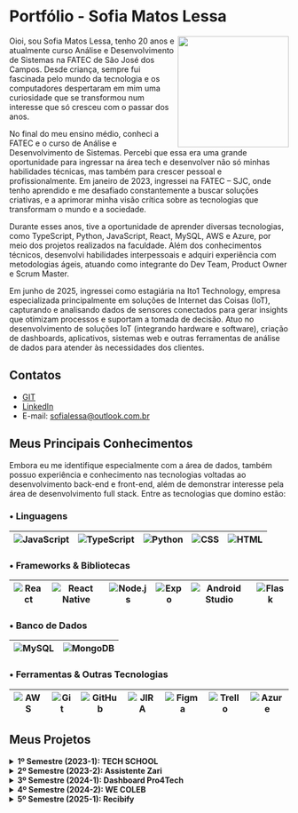 # Portfólio - Sofia Matos Lessa

<img align="right" src="https://github.com/user-attachments/assets/7b6aa066-688b-44c1-8e17-304a2abc38d2" width="200">

Oioi, sou Sofia Matos Lessa, tenho 20 anos e atualmente curso Análise e Desenvolvimento de Sistemas na FATEC de São José dos Campos. Desde criança, sempre fui fascinada pelo mundo da tecnologia e os computadores despertaram em mim uma curiosidade que se transformou num interesse que só cresceu com o passar dos anos.

No final do meu ensino médio, conheci a FATEC e o curso de Análise e Desenvolvimento de Sistemas. Percebi que essa era uma grande oportunidade para ingressar na área tech e desenvolver não só minhas habilidades técnicas, mas também para crescer pessoal e profissionalmente. Em janeiro de 2023, ingressei na FATEC – SJC, onde tenho aprendido e me desafiado constantemente a buscar soluções criativas, e a aprimorar minha visão crítica sobre as tecnologias que transformam o mundo e a sociedade. 

Durante esses anos, tive a oportunidade de aprender diversas tecnologias, como TypeScript, Python, JavaScript, React, MySQL, AWS e Azure, por meio dos projetos realizados na faculdade. Além dos conhecimentos técnicos, desenvolvi habilidades interpessoais e adquiri experiência com metodologias ágeis, atuando como integrante do Dev Team, Product Owner e Scrum Master.

Em junho de 2025, ingressei como estagiária na Ito1 Technology, empresa especializada principalmente em soluções de Internet das Coisas (IoT), capturando e analisando dados de sensores conectados para gerar insights que otimizam processos e suportam a tomada de decisão. Atuo no desenvolvimento de soluções IoT (integrando hardware e software), criação de dashboards, aplicativos, sistemas web e outras ferramentas de análise de dados para atender às necessidades dos clientes.

## Contatos
* [GIT](https://www.github.com/sofialessaa)
* [LinkedIn](https://www.linkedin.com/sofiamatoslessa)
* E-mail: sofialessa@outlook.com.br
  
## Meus Principais Conhecimentos

Embora eu me identifique especialmente com a área de dados, também possuo experiência e conhecimento nas tecnologias voltadas ao desenvolvimento back-end e front-end, além de demonstrar interesse pela área de desenvolvimento full stack. Entre as tecnologias que domino estão:

### • Linguagens
| ![JavaScript](https://img.shields.io/badge/-JavaScript-0D1117?style=for-the-badge&logo=javascript) | ![TypeScript](https://img.shields.io/badge/-TypeScript-0D1117?style=for-the-badge&logo=typescript) | ![Python](https://img.shields.io/badge/-Python-3776AB?style=for-the-badge&logo=python&logoColor=white) | ![CSS](https://img.shields.io/badge/-CSS3-1572B6?style=for-the-badge&logo=css3&logoColor=white) | ![HTML](https://img.shields.io/badge/-HTML5-E34F26?style=for-the-badge&logo=html5&logoColor=white) |
| --- | --- | --- | --- | --- |

### • Frameworks & Bibliotecas
| ![React](https://img.shields.io/badge/-React-0D1117?style=for-the-badge&logo=react) | ![React Native](https://img.shields.io/badge/-React%20Native-0D1117?style=for-the-badge&logo=react) | ![Node.js](https://img.shields.io/badge/-Node.js-339933?style=for-the-badge&logo=node.js&logoColor=white) | ![Expo](https://img.shields.io/badge/expo-1C1C1C.svg?style=for-the-badge&logo=expo&logoColor=white) | ![Android Studio](https://img.shields.io/badge/Android%20Studio-3DDC84.svg?style=for-the-badge&logo=android-studio&logoColor=black) | ![Flask](https://img.shields.io/badge/flask-000000.svg?style=for-the-badge&logo=flask&logoColor=white) |
| --- | --- | --- | --- | --- | --- |

### • Banco de Dados
| ![MySQL](https://img.shields.io/badge/-MySQL-0D1117?style=for-the-badge&logo=mysql) | ![MongoDB](https://img.shields.io/badge/-MongoDB-0D1117?style=for-the-badge&logo=mongodb) |
| --- | --- |

### • Ferramentas & Outras Tecnologias
| ![AWS](https://img.shields.io/badge/-AWS-0D1117?style=for-the-badge&logo=amazonaws&logoColor=FF9900) | ![Git](https://img.shields.io/badge/-Git-F05032?style=for-the-badge&logo=git&logoColor=white) | ![GitHub](https://img.shields.io/badge/-GitHub-181717?style=for-the-badge&logo=github&logoColor=white) | ![JIRA](https://img.shields.io/badge/-JIRA-0D1117?style=for-the-badge&logo=jira) | ![Figma](https://img.shields.io/badge/Figma-0D1117?style=for-the-badge&logo=figma) | ![Trello](https://img.shields.io/badge/Trello-%23026AA7.svg?style=for-the-badge&logo=Trello&logoColor=white) |![Azure](https://img.shields.io/badge/azure-0078D4.svg?style=for-the-badge&logo=microsoft-azure&logoColor=white) |
| --- | --- | --- | --- | --- | --- | --- | 

## Meus Projetos

<details>
  <summary><strong>1º Semestre (2023-1): TECH SCHOOL</strong></summary>
  
O projeto desenvolvido no primeiro semestre do curso teve como parceiro o cliente interno Antônio Egydio São Tiago Graça - FATEC São José dos Campos – SP. A necessidade surgiu a partir do interesse da empresa em implementar o método ágil SCRUM no ambiente de trabalho. No entanto, os colaboradores ainda não possuíam conhecimento suficiente sobre a metodologia, o que dificultava sua aplicação prática no dia a dia. 

Solução: Desenvolver um site informativo simples e funcional sobre a metodologia ágil SCRUM. O site deve apresentar conceitos, fundamentos e exemplos práticos, complementados por avaliações interativas para os usuários. A proposta foi auxiliar na comunicação e incentivar o uso da metodologia, contribuindo para uma melhor organização e eficiência dos funcionários. 

* [Link do github - TECH SCHOOL (2023-1)](https://github.com/DianneFaria/Projeto-de-API-1-Semestre)

### Tecnologias Utilizadas
  * **HTML:** Responsável pela estruturação das páginas do site.
  * **CSS:** Aplicado para a estilização e o design visual.
  * **Bootstrap:** Utilizado para construir um layout responsivo e moderno.
  * **JavaScript:** Utilizado na implementação de validações nos questionários.
  * **Flask:** Framework leve utilizado para estruturar a aplicação web, criar rotas e realizar a integração entre o front-end e o back-end.
  * **Python:** Linguagem utilizada no desenvolvimento da lógica da aplicação e na configuração da hospedagem local por meio do Flask.
  * **Figma:** Ferramenta utilizada para criação de protótipos.
  * **Trello:** Utilizado no gerenciamento de tarefas, organização de sprints e acompanhamento do progresso da equipe.
  * **Microsoft Office:** Utilizado na documentação, apresentações e no planejamento geral do projeto.
  * **GitHub:** Utilizado para o hospedagem do código e documentação do projeto.

### Contribuições Pessoais
Durante o desenvolvimento deste projeto, atuei como desenvolvedor, assumindo diversas responsabilidades que abrangeram tanto a implementação de funcionalidades quanto a melhoria da experiência do usuário e a organização visual. Seguem as principais contribuições:
  * **Protótipo e Layout do Site:** Participei da criação dos protótipos no Figma e atuei na definição de um layout intuitivo e moderno. Estudei a usabilidade e a escolha de cores, visando proporcionar uma experiência que facilitasse o foco e a concentração do usuário.
  * **Desenvolvimento do Menu Lateral:** Fiz a implementação completa do menu lateral, incluindo o gerenciamento de rotas, definição dos layouts e interações do usuário. Usei as seguintes tecnologias: HTML, CSS, Bootstrap.
  * **Correções e Atualizações de Conteúdo:** Revisei e corrigi os textos em diversas seções do site, garantindo clareza e coerência na comunicação.
  * **Funcionalidade de Scroll e Retorno ao Topo:** Fiz a integração de uma barra de navegação com links âncora para seções específicas (Backlog, Burndown, Kanban e DoR/DoD) junto com um botão para retornar rapidamente ao topo da página, proporcionando uma navegação fluida e eficiente. Usei as seguintes tecnologias: HTML.
  * **Desenvolvimento da Paleta de Cores para Modo Light e Dark:** Criação e implementação de uma paleta de cores que contempla dois temas (light e dark), proporcionando além de um visual melhor, a organização das cores no projeto. Usei as seguintes tecnologias: CSS.
  * **Hospedagem da aplicação web na AWS:** Participei da hospedagem do site que estava rodando localmente para plataforma AWS.
    
### Hard Skills
  * HTML - Possuo autonomia para ensinar.
  * CSS - Sei fazer com autonomia.
  * FLASK - Sei fazer com autonomia.
  * Python - Realizo com auxílio. 
  * Bootstrap- Sei fazer com autonomia.
  * JavaScript- Realizo com auxílio.  
  * Figma- Sei fazer com autonomia.
  * Github- Possuo autonomia para ensinar.
  
### Soft Skills
* **Criatividade:** Durante a fase de prototipação no Figma, dediquei-me a explorar diversas combinações de layout e paletas de cores para tornar o site mais atraente e intuitivo. Usei minhas habilidades de criatividade para criar componentes visuais únicos.
* **Flexibilidade:** Em várias reviews de protótipo, recebi críticas e sugestões que iam contra minhas primeiras ideias. Usei minhas habilidades de flexibilidade para reavaliar o design, incorporar o feedback do time e do cliente e ajustar o fluxo de navegação, o que resultou em um protótipo mais alinhado às expectativas de todos. Por exemplo, quando meu protótipo não foi selecionado, prontifiquei-me a ajustar o segundo modelo com as últimas recomendações, garantindo que ele atendesse plenamente às necessidades do cliente.
* **Comunicação:** Durante o desenvolvimento do projeto, mantive o grupo sempre informado no chat do WhatsApp, compartilhando atualizações sobre o status das minhas tarefas e avisando quando completava cada etapa. Usei minhas habilidades de comunicação para esclarecer dúvidas em tempo real e garantir que ninguém ficasse sem direcionamento.

### Vídeo do projeto - 1º Semestre: TECH SCHOOL

https://github.com/user-attachments/assets/1fe0ce6a-f766-4f82-be55-7a200d456c5b

### Acesse o site pelo seu computador ou celular!
* Link do Projeto [TechSchool](https://techschool.pedrohenribeiro.com/)

</details>

<details>
  <summary><strong>2º Semestre (2023-2): Assistente Zari</strong></summary>
  
O projeto desenvolvido no primeiro semestre do curso e teve como parceiro o cliente interno  Giuliano Araujo Bertoti - FATEC São José dos Campos – SP. A necessidade surgiu a partir da dificuldades dos usuários de analisarem documentos extensos de forma eficaz e rápida, sobretudo na busca de informações específicas.  

Solução: Desenvolver um modelo de ChatBot (assistente virtual) capaz de analisar documentos enviados pelos usuários, como pdf e txt, a partir disso responder de forma interativa e objetiva as perguntas sobre o conteúdo. Alem disso, o usuário tera acesso ao histórico de conversa com o ChatBot caso queira revisitar as interações anteriores.

* [Link do GitHub - Assistente Zari (2023-2)](https://github.com/Equipe-Meta-Code/Zari-documentation)

### Tecnologias Utilizadas
  * **JAVA:** Utilizada para o desenvolvimento do ChatBot, como a implementação da lógica.
  * **Eclipse:** Ambiente de desenvolvimento integrado (IDE) que fornece ferramentas para escrever, depurar e testar código.
  * **Gradle:** Ferramenta de automação de builds que automatiza processos como compilação, teste, empacotamento e distribuição de software.
  * **MySQL:** Utilizado para a criação do banco de dados, onde armazena os documentos enviados e interações feitas pelo usuário ao ChatBot.
  * **Azure:** Utilizado para hospedagem do banco de dados.
  * **Figma:** Ferramenta utilizada para criação de protótipos.
  * **Trello:** Utilizado no gerenciamento de tarefas, organização de sprints e acompanhamento do progresso da equipe.
  * **Microsoft Office:** Utilizado na documentação, apresentações e no planejamento geral do projeto.
  * **GitHub:** Utilizado para o hospedagem do código e documentação do projeto.

### Contribuições Pessoais
Durante o desenvolvimento deste projeto, atuei como desenvolvedor, assumindo diversas responsabilidades que abrangeram tanto a implementação de funcionalidades quanto a melhoria da experiência do usuário e a organização visual. Seguem as principais contribuições:
  * **Desenvolvimento da tela de cadastro:** Criei uma interface de cadastro, definindo três campos obrigatórios: nome, e-mail e senha. Para melhorar a usabilidade, implementei um botão que alterna entre mostrar e ocultar a senha. Tecnologias utilizadas: Java, WindowBuilder do Eclipse e Swing.
  * **Hospedagem do banco de dados na Azure:** Hospedei o banco de dados que rodava localmente para a plataforma da Azure.
  * **Botão mostrar senha:** Na tela de login, adicionei a mesma funcionalidade de mostrar e ocultar senha que havia sido implementada na tela de cadastro.
  * **Padronização de estilo visual das telas:** Uniformizei o layout e os estilos das telas de cadastro, login e inicial para que ambas compartilhassem as mesmas cores, fontes e espaçamentos. Tecnologias utilizadas: Java, WindowBuilder do Eclipse e Swing.
  * **Definição do tema:** Defini os temas dos documentos (pdf e word) que são enviados para a Zari analisar e responder às perguntas dos usuários.
  * **Implementação do botão de histórico na tela de Perguntas e Respostas:** Na interface do chat, inseri um botão “Histórico” que abre uma lista de interações anteriores entre o usuário e o assistente.
      
### Hard Skills
  * JAVA - Realizo com auxílio.
  * Eclipse - Realizo com auxílio.
  * Gradle - Realizo com auxílio
  * MySQL - Sei fazer com autonomia. 
  * Azure - Realizo com auxílio. 
  * Figma - Sei fazer com autonomia.
  * GitHub - Possuo autonomia para ensinar.
  * Trello - Possuo autonomia para ensinar.
  
### Soft Skills
  * **Comunicação:** Durante a integração do novo membro, percebi que ele não tinha acesso aos canais de comunicação. Usei minhas habilidades de comunicação para enviar imediatamente o link do nosso servidor Discord e adicioná-lo ao Microsoft Teams, garantindo que ele pudesse tirar dúvidas e participar das discussões desde o primeiro dia.
  * **Organização:** Para facilitar a demonstração na feira de soluções, organizei todos os arquivos de teste (pdf e txt) que a Zari iria processar, criando um roteiro de perguntas pré-definido para os visitantes. Essa organização agilizou as demonstrações e garantiu que nenhum teste fosse esquecido.
  * **Feedback e Decisão Compartilhada:** Para definir o tema da API, criei um formulário online (Google Forms) e convidei todos a sugerirem ideias. Usei minhas habilidades de facilitação para recolher opiniões, compilar os resultados e apresentar ao time uma proposta baseada nas preferências da maioria, promovendo engajamento e senso de propriedade no projeto.
  * **Iniciativa de Ensino:** Depois de configurar o banco de dados na nuvem Azure, detectei que nem todos sabiam como conectar suas máquinas. Usei minha iniciativa de ensino para elaborar um tutorial passo a passo, com capturas de tela, e compartilhei no chat do whatsapp, capacitando toda a equipe a trabalhar com o banco remoto.

### Vídeo do projeto - 2º Semestre: Assistente Zari

https://github.com/user-attachments/assets/34e27c31-b695-4d36-b798-e8dc9ae1faf7

</details>

<details>
  <summary><strong>3º Semestre (2024-1): Dashboard Pro4Tech</strong></summary>
  
O projeto desenvolvido no terceiro semestre do curso teve como parceiro um cliente externo, a empresa de Tecnologia Pro4Tech. A necessidade surgiu a partir da dificuldade da Pro4Tech em consolidar e interpretar dados massivos, armazenados em planilhas Excel, o que tornava lento o acompanhamento de vendas, clientes e indicadores de desempenho, além de comprometer a agilidade e a precisão na tomada de decisões estratégicas.

Solução: Desenvolver uma aplicação werb dinâmica e eficiente para análise de dados de vendas, utilizando planilhas Excel como fonte de informação. A aplicação organiza esses dados em dashboards interativos e tabelas com filtros personalizados, oferecendo uma ferramenta acessível e intuitiva que permite à empresa entender melhor seu desempenho comercial e tomar decisões estratégicas com mais precisão.

* [Link do GitHub - Dashboard Pro4Tech (2024-1)](https://github.com/Equipe-Meta-Code/Dashboard-Pro4Tech)

### Tecnologias Utilizadas
  * **TypeScript:** Utilizado para aumentar a segurança, organização e produtividade no desenvolvimento. Atua como linguagem principal no frontend e no backend.
  * **JavaScript:** Utilizado na criação de scripts para processamento de dados e na estruturação da lógica da interface, conferindo dinamismo e interatividade ao usuário.
  * **React:** Biblioteca utilizada para o desenvolvimento da interface do usuário com componentes responsivos e reutilizáveis.
  * **MySQL:** Utilizado para a criação do banco de dados [...]
  * **NodeJS:** Utilizado no backend para a criação de APIs e implementação da lógica integrada ao banco de dados.
  * **SCSS:** Aplicado para a estilização e o design visual.
  * **Figma:** Ferramenta utilizada para criação de protótipos.
  * **Trello:** Utilizado no gerenciamento de tarefas, organização de sprints e acompanhamento do progresso da equipe.
  * **Microsoft Office:** Utilizado na documentação, apresentações e no planejamento geral do projeto.
  * **GitHub:** Utilizado para o hospedagem do código e documentação do projeto.

### Contribuições Pessoais
Durante o desenvolvimento deste projeto, atuei como desenvolvedor, assumindo diversas responsabilidades que abrangeram tanto a implementação de funcionalidades quanto a melhoria da experiência do usuário e a organização visual. Seguem as principais contribuições:
  * **Rotas e visualização em tempo real:** Criei rotas GET para fornecer dados de vendas (quantidade por produto e totais mensais) e integrei esses endpoints em gráficos React para exibir os números sempre atualizados. Tecnologias: JavaScript, React (TypeScript) e MySQL.
  * **Ajuste feito na leitura das planilhas de excel:** Implementei as especificações necessárias para que o banco de dados pudesse interpretar corretamente a coluna de data importada do Excel, evitando erros de leitura e conversão. Tecnologias utilizadas: JavaScript.
  * **Criação da tabela Cliente e função associada:** Participei do desenvolvimento da tabela Cliente no banco de dados e a função correspondente para importar apenas os campos necessários do arquivo Excel, garantindo que essas informações fossem mapeadas corretamente. Tecnologias utilizadas: React (TypeScript), JavaScript e MySQL.
  * **Implementação do modo claro:** Realizei as alterações necessárias para suportar tanto o dark mode quanto o light mode. Ajustei a paleta de cores do light mode e verifiquei todos os componentes em dark mode para manter a consistência visual. Tecnologias utilizadas: React com TypeScript e SCSS.
  * **Método para adicionar vendas:** Participei da criação do método de adicionar vendas, implementando o backend, a conectividade com o frontend e o próprio frontend. No frontend, criei também o modal de vendas, ajustando o visual e as fontes. Tecnologias utilizadas: React com TypeScript e SCSS.
  * **Formatação de valores nos gráficos e máscaras:** Ajustei os componentes de visualização e máscaras no input de valores para que, ao exibir valores, eles aparecessem no formato padrão BRL (pt-BR), mantendo a consistência com o restante da aplicação e facilitando a entrada correta de valores pelos usuários. Tecnologias utilizadas: React (TypeScript).
  * **Responsividade dos gráficos:** Implementei a responsividade nos gráficos, garantindo que eles se redimensionassem corretamente de acordo com intervalos de dados dinâmicos e diferentes tamanhos de tela. Tecnologias utilizadas: React com TypeScript e SCSS.

### Hard Skills
  * TypeScript - Realizo com auxílio.
  * JavaScript - Sei fazer com autonomia.
  * MySQL - Sei fazer com autonomia. 
  * React - Sei fazer com autonomia. 
  * SCSS - Sei fazer com autonomia.
  * Figma - Sei fazer com autonomia.
  * GitHub - Possuo autonomia para ensinar.
  
### Soft Skills
* Comunicação: Avisava imediatamente no grupo de WhatsApp sempre que alteramos a estrutura da planilha Excel usada como fonte, informando exatamente qual pasta e subpasta no Teams continha o novo arquivo, para que ninguém perdesse tempo procurando ou trabalhado com versão desatualizada.
* Proatividade: No primeiro dia da sprint, finalizei toda a tarefa de implementação do modo claro, muito antes do prazo e me ofereci em seguida para ajudar colegas em suas demandas, acelerando o progresso geral do time.
* Trabalho em equipe Assim que entreguei o modo claro, me voluntariei para assumir novas tarefas que ainda estavam pendentes, colaborando diretamente com colegas que precisavam de apoio e assegurando que nenhum item da sprint ficasse para trás.

### Vídeo do projeto - 3º Semestre: Dashboard Pro4Tech

https://github.com/user-attachments/assets/69b362c9-edfd-4413-a01b-0c0df8ee9261

</details>

<details>
  <summary><strong>4º Semestre (2024-2): WE COLEB</strong></summary>
  
O projeto desenvolvido no quarto semestre do curso teve como parceiro um cliente externo, a empresa de Logística JJM Log. A necessidade surgiu a partir da dificuldade da JJM LOG em administrar seus processos internos, o que comprometia a eficácia da comunicação e a transparência entre os diversos departamentos, gerando falhas no controle de entregas, uso excessivo de recursos, baixa visibilidade das operações logísticas e problemas na interação entre RH e funcionários, dificultando o armazenamento e a organização dos documentos dos colaboradores.  

Solução: Desenvolver um sistema web completo em ambiente de produção, com regras de negócio complexas e deploy automatizado, focado em otimizar fluxos de trabalho e fortalecer a colaboração dos departamentos da JJM Log: registro de entregas detalhadas, RH gerencia documentos de funcionários de forma eficaz, cadastro de clientes,  solicitações de serviço. Tudo isso ofereceu informações rapidas e organizadas em tempo real entre os departamentos.

* [Link do GitHub - WE COLEB (2024-2)](https://github.com/Equipe-Meta-Code/WE-COLEB-JJM-Log)

### Tecnologias Utilizadas
  * **TypeScript:** Utilizado para aumentar a segurança, organização e produtividade no desenvolvimento. Atua como linguagem principal no frontend e no backend.
  * **JavaScript:** Utilizado na criação de scripts para processamento de dados e na estruturação da lógica da interface, conferindo dinamismo e interatividade ao usuário.
  * **MySQL:** Utilizado para a criação do banco de dados relacional, onde eram armazenados e gerenciados os dados da aplicação.
  * **React:** Biblioteca utilizada para o desenvolvimento da interface do usuário com componentes responsivos e reutilizáveis.
  * **Node.js:** Utilizado no backend para a criação de APIs e implementação da lógica integrada ao banco de dados.
  * **Figma:** Ferramenta utilizada para a criação de protótipos e definição do layout da aplicação.
  * **CSS:** Aplicado para a estilização e o design visual.
  * **Slack:** Platafotma utilizada para comunicação em tempo real com o cliente, facilitando o alinhamento de expectativas, a troca de feedbacks e a rápida resolução de dúvidas.
  * **Trello:** Utilizado no gerenciamento de tarefas, organização de sprints e acompanhamento do progresso da equipe.
  * **Microsoft Office:** Utilizado para documentação, apresentações e planejamento geral do projeto.
  * **GitHub:** Utilizado para hospedagem do código e documentação do projeto.

### Contribuições Pessoais
Durante o desenvolvimento deste projeto, atuei como Product Owner, centralizando a comunicação com o cliente, definindo requisitos, priorizando funcionalidades e gerenciando o backlog, além de contribuir diretamente no desenvolvimento de código para implementar as soluções que atendiam as necessidades do cliente. Seguem as principais contribuições:
  * **Comunicação com o cliente:** Conduzi reuniões para entender requisitos, alinhar expectativas e repassar feedback ao time, assegurando que as soluções desenvolvidas atendessem às necessidades do cliente. Tecnologias utilizadas: Slack e Google Meet.
  * **Criação do Backlog e User Stories:** Organizei em planilha Excel o backlog do produto e as user stories, detalhando funcionalidades, cenários de uso e critérios de aceitação, e priorizando entregas conforme impacto para o cliente.
  * **Organização do README no GitHub:** Estruturei o README do repositório, com visão geral do projeto, convenções adotadas, orientações para contribuição e guia de instalação do projeto.
  * **Criação da página Lista de Clientes:** Implementei o CRUD completo com cadastro de campos básicos e múltiplos endereços, validei entradas para manter a integridade dos dados e adicionei filtros dinâmicos para facilitar a busca pelos nomes dos clientes. Tecnologias: React (JavaScript), CSS e MySQL.
  * **Organizei o Trello:** Dividi as user stories em cards no Trello, atribuí responsáveis e sincronizei tudo em uma planilha para monitorar o progresso, alinhar prioridades e otimizar o planejamento das sprints.
  * **Criação da página Detalhes do Cliente:** Desenvolvi uma tela de visualização que apresenta todos os registros do cliente selecionado. Tecnologias Utilizadas: React(JavaScript) e CSS.
  * **Modal de Edição de Cliente:** Criei e integrei um modal responsivo para editar os campos do cliente sem sair da lista. Tecnologias Utilizadas: React(JavaScript) e CSS.
  * **Aprimoramentos no FrontEnd:** Participei da melhora do layout e a usabilidade geral do projeto. Tecnologias Utilizadas: React(JavaScript) e CSS.
    
### Hard Skills
  * TypeScript - Realizo com auxílio.
  * JavaScript - Sei fazer com autonomia.
  * MySQL - Sei fazer com autonomia. 
  * React - Sei fazer com autonomia.
  * NodeJS - Realizo com auxílio.
  * CSS - Sei fazer com autonomia.
  * Slack - Possuo autonomia para ensinar.
  * Figma - Sei fazer com autonomia.
  * GitHub - Possuo autonomia para ensinar.
  * Trello - Possuo autonomia para ensinar.
  
### Soft Skills
* **Comunicação:** Durante as sessões de levantamento de requisitos, mantive contato constante com o cliente JJM Log, enviando perguntas claras e objetivas sempre que surgia uma dúvida da equipe, por exemplo, sobre o fluxograma de processos. Usei minhas habilidades de comunicação para repassar imediatamente ao cliente todas as questões levantadas e garantir que as respostas chegassem ao time em tempo real, evitando retrabalho e atrasos.
* **Liderança:** Durante a definição das sprints, organizei uma reunião em que estabeleci as prioridades do backlog e esclareci expectativas com toda a equipe. Usei minhas habilidades de liderança para conduzir o debate, alinhar responsabilidades e motivar cada membro a assumir seus cards no Trello, o que aumentou o engajamento e acelerou o ritmo de entrega.
* **Trabalho em Equipe:** Ao perceber que alguns colegas estavam sobrecarregados, ofereci ajuda para redistribuir tarefas menores e conversei com a professora responsável sobre ajustes de escopo para evitar burnout. Usei minhas habilidades de trabalho em equipe para manter o equilíbrio de esforço e assegurar que ninguém ficasse sem suporte ao longo da sprint.
* **Gestão de Tempo:** Ao descobrir que tarefas menores estavam travando o progresso geral, reorganizei o backlog para encaixar tarefas rápidas entre atividades maiores, equilibrando urgência e esforço e mantendo as entregas sempre dentro do prazo.

### Vídeo do projeto - 4º Semestre: WE COLEB

https://github.com/user-attachments/assets/bb71b67d-0bf2-403c-a41c-c248c59d1702

</details>

<details>
  <summary><strong>5º Semestre (2025-1): Recibify</strong></summary>
  
O projeto desenvolvido no quinto semestre do curso teve como parceiro um cliente externo, a empresa de Tecnologia GSW Software. A necessidade surgiu a partir da dificuldade da GSW Software em se organizar e tornar o processo de reembolso de funcionarios o mais simples e pratico possivel, pois a alta demanda de registros manuais gerava erros e atrasos nas analises, prejudicando os colaboradores e gestores.

Solução: O projeto teve o desenvolvimento de um aplicativo móvel que permite aos usuários registrar reembolsos de despesas, anexar comprovantes, incluir descrições e acompanhar o status de aprovação das solicitações. Ademais, foi criado um sistema web corporativo no qual o gerente monitora as despesas e pode alterar o status de cada solicitação, promovendo maior eficiência em todo o processo.

* [Link do GitHub - Recibify (2025-1)](https://github.com/Equipe-Meta-Code/SistemaReembolso-GSW-Software)

### Tecnologias Utilizadas
  * **TypeScript:** Utilizado para aumentar a segurança, organização e produtividade no desenvolvimento. Atua como linguagem principal no frontend e no backend.
  * **MySQL:** Utilizado para a criação do banco de dados relacional, onde eram armazenados e gerenciados as fotos dos usuários e comprovantes.
  * **React:** Biblioteca utilizada para o desenvolvimento da interface do usuário com componentes responsivos e reutilizáveis no sistema web.
  * **React Native:** Utilizado para a criação do aplicativo.
  * **Expo:** Framework usado para desenvolvimento do aplicativo em React Native.
  * **MongoDB:** Utilizado para a criação do banco de dados não relacional, onde eram armazenados e gerenciados os dados da aplicação mobile e web.
  * **Android Studio:** Ambiente para testar o aplicativo e para gerar o APK.
  * **Node.js:** Utilizado no backend para a criação de APIs, implementação da lógica integrada ao banco de dados e na integração do mobile com o web.
  * **CSS:** Aplicado para a estilização e o design visual.
  * **GIT:** Sistema de controle de versão utilizado para gerenciar o histórico de alterações, organizar branches, manipular commits, atualizar submódulos e integrar diferentes repositórios.
  * **Figma:** Ferramenta utilizada para a criação de protótipos e definição do layout da aplicação.
  * **Jira:** Utilizado no gerenciamento de tarefas, organização de sprints e acompanhamento do progresso da equipe.
  * **Microsoft Office:** Utilizado para documentação, apresentações e planejamento geral do projeto.
  * **GitHub:** Utilizado para hospedagem do código e documentação do projeto.

### Contribuições Pessoais
Durante o desenvolvimento do projeto, atuei como Scrum Master, centralizando a comunicação com o time e garantindo o fluxo organizado das atividades. Coordenei a divisão de tarefas em sprints, mantendo todos alinhados sobre prioridades e prazos. Além disso, conduzi reuniões entre o grupo, monitorando o progresso, removendo impedimentos e contribuindo diretamente no desenvolvimento de código para entregar soluções que atendiam às necessidades do cliente. Seguem as principais contribuições:
  * **Organização de tarefas:** Dividi o backlog em epics e histórias de usuário, atribuí responsáveis e incluí descrições detalhadas em cada tarefa, o que melhorou a visibilidade e o entendimento da equipe sobre o escopo de cada ponto. Tecnologias utilizadas: Jira e Excel.
  * **Padronização de repositório no GitHub:** Estabeleci padrões de nomenclatura para branches e commits (baseadas em Git Flow).
  * **Implementação da lógica de Login e Cadastro:** Modelagem da tabela de usuários, implementação de rotas de login e cadastro com JWT no backend (Node.js/TypeScript/MongoDB) e integração de estado via Redux Toolkit no app React Native (Expo).
  * **Funcionalidade de upload de comprovantes no Android:** Participei do upload de comprovantes, atuando principalmente na parte do upload no android. Tecnologias utilizadas: TypeScript, React Native e Expo.
  * **Campos dinâmicos e descrição opcional em registro de despesas**: Implementei lógica condicional para exibir campos adicionais ao selecionar categorias “Material” e “Transporte” e tornei o campo de descrição opcional. Tecnologias utilizadas: TypeScript, React Native e Expo.
  * **Notificação de mudança de status:** Criei no backend uma tabela de alterações de status e desenvolvi um mecanismo de notificação local no app que informa o usuário assim que seu pedido de reembolso é aprovado ou rejeitado. Tecnologias utilizadas: Node.js/TypeScript/MongoDB, React Native (Expo).
  * **Ajustes visuais nas telas de informação e pré-registro:** Telas (CSS e React Native) alinhadas ao protótipo no Figma, otimizando usabilidade e consistência de layout..
  * **Controle de versão com Git:** Utilizei o Git como sistema de controle de versão para gerenciar o histórico de alterações no código-fonte do projeto. Realizei operações como atualização de submódulos, organização de branches, manipulação de commits e integração entre repositórios, garantindo rastreabilidade, colaboração eficiente e maior controle sobre o desenvolvimento.
  * **Sistema web corporativo:** Implementação das interfaces de cadastro e listagem (categorias, departamentos e funcionários) com filtros de pesquisa e edição inline, assegurando conectividade com o backend e facilidade de manutenção. Tecnologias utilizadas: React e TypeScript.
    
### Hard Skills
  * TypeScript - Realizo com auxílio.
  * MySQL - Sei fazer com autonomia. 
  * React - Sei fazer com autonomia.
  * React Native - Sei fazer com autonomia.
  * MongoDB - Sei fazer com autonomia.
  * Expo - Realizo com auxílio.
  * Android Studio - Realixo com auxílio.
  * NodeJS - Realizo com auxílio.
  * CSS - Sei fazer com autonomia.
  * GIT - Sei fazer com autonomia.
  * Figma - Sei fazer com autonomia.
  * GitHub - Possuo autonomia para ensinar.
  * Jira - Sei fazer com autonomia.
  
### Soft Skills
  * **Organização:** Antes mesmo das Sprints Reviews, organizava todas as tarefas no Jira e em uma planilha Excel, detalhando descrições e dependências. Usei minhas habilidades de organização para garantir que cada membro soubesse exatamente o que fazer desde o primeiro dia, evitando sobrecarga e atrasos.
  * **Empatia:** Notei que uma colega tinha dificuldade com comandos Git Bash. Sendo assim, usei minhas habilidades de empatia para criar e compartilhar um tutorial passo a passo, permitindo que ela ganhasse confiança e autonomia no versionamento de código.
  * **Proatividade:** No final de cada sprint, realizava testes completos no app e já me antecipava para resolver os bugs encontrados, garantindo entregas estáveis.
  * **Assertividade:** Sempre cobrava o time para manter o Jira atualizado e seguirmos as convenções de branches e commits. Usei minha assertividade para lembrar os colegas dos padrões previamente definidos, o que manteve o quadro de tarefas sempre organizado e compreensível.
  * **Liderança:** Aproveitei os horários livres pela manhã para convocar pequenas reuniões de alinhamento sobre o andamento das tarefas. Usei minhas habilidades de liderança para coordenar essas sessões rápidas, garantindo clareza e engajamento do time sem atrapalhar as aulas.
  * **Pensamento Crítico:** Observei que muitos deixavam commits apenas ao final da tarefa, o que gerava grandes diferenças de código. Usei meu pensamento crítico para propor e promover a prática de commits frequentes, facilitando a revisão incremental e a resolução precoce de conflitos.
  * **Comunicação:** Para alinhar o padrão de nomenclatura de branches e commits, organizei uma votação no grupo e, em seguida, comuniquei as regras aprovadas de forma clara no chat do whatsapp, deixando claro a maneira que seria adotada.
  * **Trabalho em Equipe:** Sempre que um colega precisava de ajuda, seja em código, testes ou documentação, disponibilizei-me imediatamente, atuando lado a lado para remover impedimentos e mantendo o ritmo de entrega coletivo. Por exemplo, uma colega estava com dificuldades em realizar o upload do comprovante e eu prontamente com auxílio de outro colega me disponibilizei a ajuda-la na continuidade da tarefa.
  * **Colaboração:** Lembrei constantemente o time de dar merge em suas branches, alem de rever as tarefas logo após a conclusão para ver se estava tudo correto. Usei minhas habilidades de colaboração para manter o fluxo de integração e reduzir conflitos de merge.
  
### Vídeo do projeto - 5º Semestre: Recibify

https://github.com/user-attachments/assets/94c29cc8-6a87-46c7-b28e-c3a642d5e4c1

</details>
